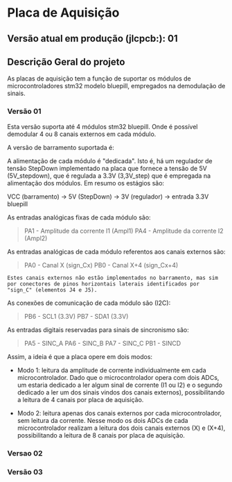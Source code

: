# Placa de Aquisição 

## Versão atual em produção (jlcpcb:): 01

## Descrição Geral do projeto
 As placas de aquisição tem a função de suportar os módulos de microcontroladores stm32 modelo bluepill, empregados na demodulação de sinais.

### Versão 01

Esta versão suporta até 4 módulos stm32 bluepill. Onde é possível demodular 4 ou 8 canais externos em cada módulo.

A versão de barramento suportada é:

A alimentação de cada módulo é "dedicada". Isto é, há um regulador de tensão StepDown implementado na placa que fornece a tensão de 5V (5V_stepdown), que é regulada a 3.3V (3,3V_step) que é empregada na alimentação dos módulos. Em resumo os estágios são:

VCC (barramento) &rarr; 5V (StepDown) &rarr; 3V (regulador) &rarr; entrada 3.3V bluepill

As entradas analógicas fixas de cada módulo são:

> PA1 - Amplitude da corrente I1 (Ampl1)
> PA4 - Amplitude da corrente I2 (Ampl2)

As entradas analógicas de cada módulo referentos aos canais externos são:

> PA0 - Canal X (sign_Cx)
> PB0 - Canal X+4 (sign_Cx+4)

    Estes canais externos não estão implementados no barramento, mas sim por conectores de pinos horizontais laterais identificados por "sign_C" (elementos J4 e J5).

As conexões de comunicação de cada módulo são (I2C):

> PB6 - SCL1 (3.3V)
> PB7 - SDA1 (3.3V)

As entradas digitais reservadas para sinais de sincronismo são:

> PA5 - SINC_A
> PA6 - SINC_B
> PA7 - SINC_C
> PB1 - SINCD

Assim, a ideia é que a placa opere em dois modos:

- Modo 1: leitura da amplitude de corrente individualmente em cada microcontrolador.
    Dado que o microcontrolador opera com dois ADCs, um estaria dedicado a ler algum sinal de corrente (I1 ou I2) e o segundo dedicado a ler um dos sinais vindos dos canais externos), possibilitando a leitura de 4 canais por placa de aquisição.

- Modo 2: leitura apenas dos canais externos por cada microcontrolador, sem leitura da corrente.
    Nesse modo os dois ADCs de cada microcontrolador realizam a leitura dos dois canais externos (X) e (X+4), possibilitando a leitura de 8 canais por placa de aquisição.

### Versao 02

### Versão 03
